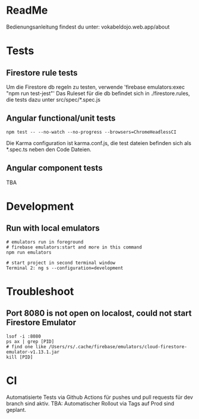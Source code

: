 # ReadMe
Bedienungsanleitung findest du unter: vokabeldojo.web.app/about

# Tests
## Firestore rule tests
Um die Firestore db regeln zu testen, verwende 'firebase emulators:exec "npm run test-jest"'
Das Ruleset für die db befindet sich in ./firestore.rules, die tests dazu unter src/spec/*.spec.js

## Angular functional/unit tests
```
npm test -- --no-watch --no-progress --browsers=ChromeHeadlessCI
```

Die Karma configuration ist karma.conf.js, die test dateien befinden sich als *.spec.ts neben den Code Dateien.

## Angular component tests
TBA

# Development
## Run with local emulators
```
# emulators run in foreground
# firebase emulators:start and more in this command
npm run emulators

# start project in second terminal window
Terminal 2: ng s --configuration=development
```

# Troubleshoot
## Port 8080 is not open on localost, could not start Firestore Emulator
```
lsof -i :8080
ps ax | grep [PID]
# find one like /Users/rs/.cache/firebase/emulators/cloud-firestore-emulator-v1.13.1.jar
kill [PID]
```


# CI
Automatisierte Tests via Github Actions für pushes und pull requests für dev branch sind aktiv.
TBA: Automatischer Rollout via Tags auf Prod sind geplant.